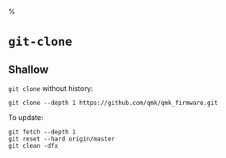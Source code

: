 %

# `git-clone`

## Shallow

`git clone` without history:

	git clone --depth 1 https://github.com/qmk/qmk_firmware.git

To update:

    git fetch --depth 1
    git reset --hard origin/master
    git clean -dfx
